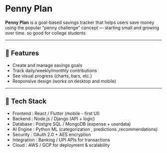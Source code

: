 # Penny Plan

**Penny Plan** is a goal-based savings tracker that helps users save money using the popular "penny challenge" concept — starting small and growing over time.  so good for college students 

---

## 🚀 Features

- Create and manage savings goals
- Track daily/weekly/monthly contributions
- See visual progress (charts, bars, etc.)
- Responsive design (works on desktop and mobile)

---

## 🔧 Tech Stack

- Frontend : React / Flutter (mobile - first UI) 
- Backend : Node.js / Django (API + logic) 
- Database : Postgre SQL / MongoDB (expense + userdata)
- AI Engine : Python ML (categorization , predictions ,recommendations) 
- Security : OAuth 2.0 + AES encryption
- Integration : Banking / UPI APIs for transactions
- Cloud : AWS / GCP for deployment & scalability

